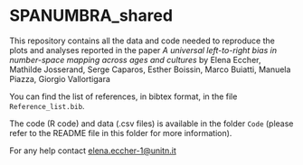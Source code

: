 # SPANUMBRA_shared
This repository contains all the data and code needed to reproduce the plots and analyses reported in the paper *A universal left-to-right bias in number-space mapping across ages and cultures* by Elena Eccher, Mathilde Josserand, Serge Caparos, Esther Boissin, Marco Buiatti, Manuela Piazza, Giorgio Vallortigara

You can find the list of references, in bibtex format, in the file `Reference_list.bib`.

The code (R code) and data (.csv files) is available in the folder `Code` (please refer to the README file in this folder for more information).

For any help contact elena.eccher-1@unitn.it
